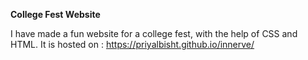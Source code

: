 **College Fest Website**

I have made a fun website for a college fest, with the help of CSS and HTML. It is hosted on :
https://priyalbisht.github.io/innerve/

